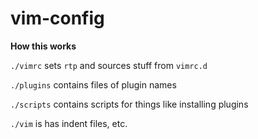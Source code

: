 vim-config
==========

**How this works**

`./vimrc` sets `rtp` and sources stuff from `vimrc.d`

`./plugins` contains files of plugin names

`./scripts` contains scripts for things like installing plugins

`./vim` is has indent files, etc.
